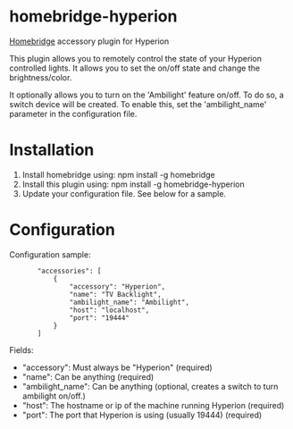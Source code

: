 # homebridge-hyperion
[Homebridge](https://github.com/nfarina/homebridge) accessory plugin for Hyperion

This plugin allows you to remotely control the state of your Hyperion controlled lights.  It allows you to set the on/off state and change the brightness/color.

It optionally allows you to turn on the 'Ambilight' feature on/off. To do so, a switch device will be created. To enable this, set the 'ambilight_name' parameter in the configuration file.

# Installation

1. Install homebridge using: npm install -g homebridge
2. Install this plugin using: npm install -g homebridge-hyperion
3. Update your configuration file. See below for a sample.

# Configuration

Configuration sample:

 ```
        "accessories": [
            {
                "accessory": "Hyperion",
                "name": "TV Backlight",
                "ambilight_name": "Ambilight",
                "host": "localhost",
                "port": "19444"
            }
        ]
```

Fields:

* "accessory": Must always be "Hyperion" (required)
* "name": Can be anything (required)
* "ambilight_name": Can be anything (optional, creates a switch to turn ambilight on/off.)
* "host": The hostname or ip of the machine running Hyperion (required)
* "port": The port that Hyperion is using (usually 19444) (required)
